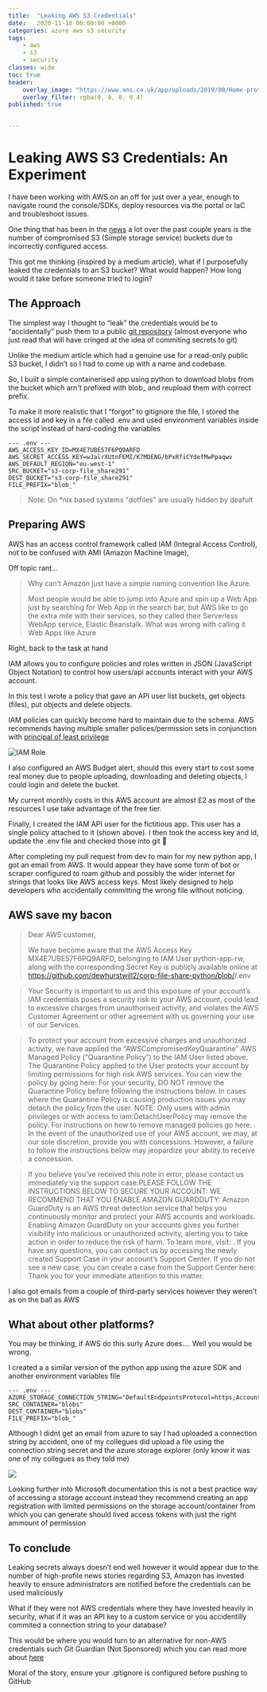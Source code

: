```yaml
---
title:  "Leaking AWS S3 Credentials"
date:   2020-11-18 00:00:00 +0000
categories: azure aws s3 security
tags:
    - aws
    - s3
    - security
classes: wide
toc: true
header: 
    overlay_image: "https://www.ans.co.uk/app/uploads/2019/08/Home-protection.jpg"
    overlay_filter: rgba(0, 0, 0, 0.4)
published: true


---
```


# Leaking AWS S3 Credentials: An Experiment

I have been working with AWS on an off for just over a year, enough to navigate round the console/SDKs, deploy resources via the portal or IaC and troubleshoot issues.

One thing that has been in the [news](https://www.computerweekly.com/news/252491842/Leaky-AWS-S3-bucket-once-again-at-centre-of-data-breach) a lot over the past couple years is the number of compromised S3 (Simple storage service) buckets due to incorrectly configured access.

This got me thinking (inspired by a medium article), what if I purposefully leaked the credentials to an S3 bucket? What would happen? How long would it take before someone tried to login? 



## The Approach

The simplest way I thought to “leak” the credentials would be to “accidentally” push them to a public [git repository](https://www.geeksforgeeks.org/what-is-a-git-repository/) (almost everyone who just read that will have cringed at the idea of commiting secrets to git) 

Unlike the medium article which had a genuine use for a read-only public S3 bucket, I didn’t so I had to come up with a name and codebase. 

So, I built a simple containerised app using python to download blobs from the bucket which arn't prefixed with blob_ and reupload them with correct prefix. 

To make it more realistic that I “forgot” to gitignore the file, I stored the access id and key in a file called .env and used environment variables inside the script instead of hard-coding the variables

 ```
--- .env ---
AWS_ACCESS_KEY_ID=MX4E7UBE57F6PQ9ARFD
AWS_SECRET_ACCESS_KEY=wJalrXUtnFEMI/K7MDENG/bPxRfiCYdefMwPpaqwv
AWS_DEFAULT_REGION="eu-west-1"
SRC_BUCKET="s3-corp-file_share291"
DEST_BUCKET="s3-corp-file_share291"
FILE_PREFIX="blob_"
 ```

>  Note: On *nix based systems "dotfiles" are usually hidden by deafult



## Preparing AWS

AWS has an access control framework called IAM (Integral Access Control), not to be confused with AMI (Amazon Machine Image), 

Off topic rant…

> Why can’t Amazon just have a simple naming convention like Azure. 
>
> Most people would be able to jump into Azure and spin up a Web App just by searching for Web App in the search bar, but AWS like to go the extra mile with their services, so they called their Serverless WebApp service, Elastic Beanstalk. What was wrong with calling it Web Apps like Azure 

Right, back to the task at hand 

IAM allows you to configure policies and roles written in JSON (JavaScript Object Notation) to control how users/api accounts interact with your AWS account.

In this test I wrote a policy that gave an API user list buckets, get objects (files), put objects and delete objects. 

IAM policies can quickly become hard to maintain due to the schema. AWS recommends having multiple smaller polices/permission sets in conjunction with [principal of least privilege](https://en.wikipedia.org/wiki/Principle_of_least_privilege)

![IAM Role](https://i.imgur.com/lHQPhoD.png)

I also configured an AWS Budget alert, should this every start to cost some real money due to people uploading, downloading and deleting objects, I could login and delete the bucket.

My current monthly costs in this AWS account are almost £2 as most of the resources I use take advantage of the free tier.

Finally, I created the IAM API user for the fictitious app. This user has a single policy attached to it (shown above). I then took the access key and id, update the .env file and checked those into git  😬

After completing my pull request from dev to main for my new python app, I got an email from AWS. It would appear they have some form of bot or scraper configured to roam github and possibly the wider internet for strings that looks like AWS access keys. Most likely designed to help developers who accidentally committing the wrong file without noticing.

## AWS save my bacon

>  Dear AWS customer, 
>
>  We have become aware that the AWS Access Key MX4E7UBE57F6PQ9ARFD, belonging to IAM User python-app-rw, along with the corresponding Secret Key is publicly available online at https://github.com/dewhurstwill2/corp-file-share-python/blob/<blob hash removed>/.env

> Your Security is important to us and this exposure of your account’s IAM credentials poses a security risk to your AWS account, could lead to excessive charges from unauthorised activity, and violates the AWS Customer Agreement or other agreement with us governing your use of our Services.

> To protect your account from excessive charges and unauthorized activity, we have applied the “AWSCompromisedKeyQuarantine” AWS Managed Policy (“Quarantine Policy”) to the IAM User listed above. The Quarantine Policy applied to the User protects your account by limiting permissions for high risk AWS services. You can view the policy by going here: <Link to IAM> For your security, DO NOT remove the Quarantine Policy before following the instructions below. In cases where the Quarantine Policy is causing production issues you may detach the policy from the user. NOTE: Only users with admin privileges or with access to iam:DetachUserPolicy may remove the policy. For instructions on how to remove managed policies go here: <Link to IAM>. In the event of the unauthorized use of your AWS account, we may, at our sole discretion, provide you with concessions. However, a failure to follow the instructions below may jeopardize your ability to receive a concession.

> If you believe you’ve received this note in error, please contact us immediately via the support case.PLEASE FOLLOW THE INSTRUCTIONS BELOW TO SECURE YOUR ACCOUNT: <Steps to secure account> WE RECOMMEND THAT YOU ENABLE AMAZON GUARDDUTY: Amazon GuardDuty is an AWS threat detection service that helps you continuously monitor and protect your AWS accounts and workloads. Enabling Amazon GuardDuty on your accounts gives you further visibility into malicious or unauthorized activity, alerting you to take action in order to reduce the risk of harm. To learn more, visit: <Link to Guard Duty>. If you have any questions, you can contact us by accessing the newly created Support Case in your account’s Support Center. If you do not see a new case, you can create a case from the Support Center here: <Link to Suport Center> Thank you for your immediate attention to this matter.

I also got emails from a couple of third-party services however they weren’t as on the ball as AWS

## What about other platforms?

You may be thinking, if AWS do this surly Azure does.... Well you would be wrong.

I created a a similar version of the python app using the azure SDK and another environment variables file

```
--- .env ---
AZURE_STORAGE_CONNECTION_STRING="DefaultEndpointsProtocol=https;AccountName=testcorp1234567;AccountKey=xvGqM8eNlKD0JgdeAilcqIEmoXORqCcAETaOrvUqOWlFI/P4Usmha/CfPIe5YNTZHPMz+yWSG/wk9kXjyuPrcQ==;EndpointSuffix=core.windows.net"
SRC_CONTAINER="blobs"
DEST_CONTAINER="blobs"
FILE_PREFIX="blob_"
```

Although I didnt get an email from azure to say I had uploaded a connection string by accident, one of my collegues did upload a file using the connection string secret and the azure storage explorer (only know it was one of my collegues as they told me)

![](https://i.imgur.com/cqQCgyw.png)

Looking further into Microsoft documentation this is not a best practice way of accessing a storage account instead they recommend creating an app registration with limited permissions on the storage account/container from which you can generate should lived access tokens with just the right ammount of permission

## To conclude

Leaking secrets always doesn’t end well however it would appear due to the number of high-profile news stories regarding S3, Amazon has invested heavily to ensure administrators are notified before the credentials can be used maliciously

What if they were not AWS credentials where they have invested heavily in security, what if it was an API key to a custom service or you accidentilly commited a connection string to your database?

This would be where you would turn to an alternative for non-AWS credentials such Git Guardian (Not Sponsored) which you can read more about [here](https://www.gitguardian.com/)

Moral of the story, ensure your .gitignore is configured before pushing to GitHub

